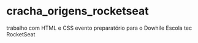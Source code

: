 # cracha_origens_rocketseat
trabalho com HTML e CSS evento preparatório para o Dowhile
Escola tec RocketSeat
